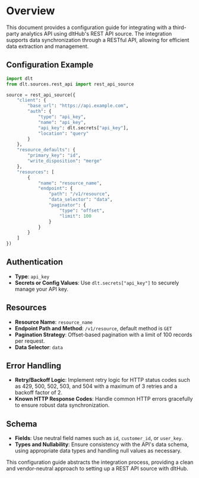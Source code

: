 # Overview

This document provides a configuration guide for integrating with a third-party analytics API using dltHub's REST API source. The integration supports data synchronization through a RESTful API, allowing for efficient data extraction and management.

## Configuration Example

```python
import dlt
from dlt.sources.rest_api import rest_api_source

source = rest_api_source({
    "client": {
        "base_url": "https://api.example.com",
        "auth": {
            "type": "api_key",
            "name": "api_key",
            "api_key": dlt.secrets["api_key"],
            "location": "query"
        }
    },
    "resource_defaults": {
        "primary_key": "id",
        "write_disposition": "merge"
    },
    "resources": [
        {
            "name": "resource_name",
            "endpoint": {
                "path": "/v1/resource",
                "data_selector": "data",
                "paginator": {
                    "type": "offset",
                    "limit": 100
                }
            }
        }
    ]
})
```

## Authentication

- **Type**: `api_key`
- **Secrets or Config Values**: Use `dlt.secrets["api_key"]` to securely manage your API key.

## Resources

- **Resource Name**: `resource_name`
- **Endpoint Path and Method**: `/v1/resource`, default method is `GET`
- **Pagination Strategy**: Offset-based pagination with a limit of 100 records per request.
- **Data Selector**: `data`

## Error Handling

- **Retry/Backoff Logic**: Implement retry logic for HTTP status codes such as 429, 500, 502, 503, and 504 with a maximum of 3 retries and a backoff factor of 2.
- **Known HTTP Response Codes**: Handle common HTTP errors gracefully to ensure robust data synchronization.

## Schema

- **Fields**: Use neutral field names such as `id`, `customer_id`, or `user_key`.
- **Types and Nullability**: Ensure consistency with the API's data schema, using appropriate data types and handling null values as necessary.

This configuration guide abstracts the integration process, providing a clean and vendor-neutral approach to setting up a REST API source with dltHub.